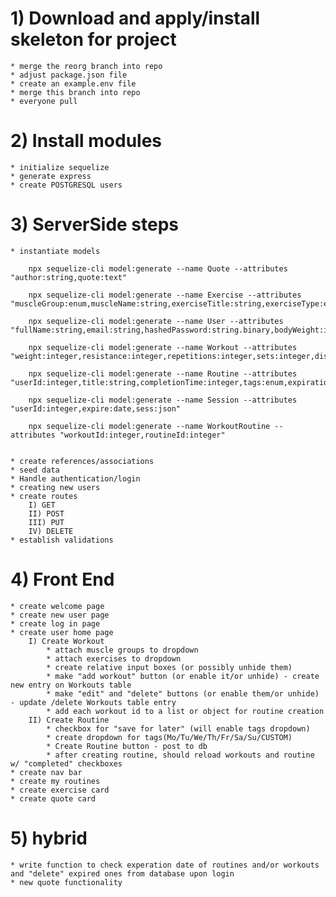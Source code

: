 # 1) Download and apply/install skeleton for project
    * merge the reorg branch into repo 
    * adjust package.json file
    * create an example.env file
    * merge this branch into repo
    * everyone pull

# 2) Install modules
    * initialize sequelize
    * generate express
    * create POSTGRESQL users
     

# 3) ServerSide steps
    * instantiate models

        npx sequelize-cli model:generate --name Quote --attributes "author:string,quote:text"

        npx sequelize-cli model:generate --name Exercise --attributes "muscleGroup:enum,muscleName:string,exerciseTitle:string,exerciseType:enum,imageLocation:string,tips:string,spotter:boolean"

        npx sequelize-cli model:generate --name User --attributes "fullName:string,email:string,hashedPassword:string.binary,bodyWeight:integer,bodyFatPercentage:decimal,fitnessLevel"

        npx sequelize-cli model:generate --name Workout --attributes "weight:integer,resistance:integer,repetitions:integer,sets:integer,distance:integer,exerciseId:integer"

        npx sequelize-cli model:generate --name Routine --attributes "userId:integer,title:string,completionTime:integer,tags:enum,expiration:integer"

        npx sequelize-cli model:generate --name Session --attributes "userId:integer,expire:date,sess:json"

        npx sequelize-cli model:generate --name WorkoutRoutine --attributes "workoutId:integer,routineId:integer"


    * create references/associations
    * seed data
    * Handle authentication/login
    * creating new users
    * create routes
        I) GET
        II) POST
        III) PUT
        IV) DELETE
    * establish validations

# 4) Front End
    * create welcome page
    * create new user page
    * create log in page
    * create user home page
        I) Create Workout
            * attach muscle groups to dropdown
            * attach exercises to dropdown
            * create relative input boxes (or possibly unhide them)
            * make "add workout" button (or enable it/or unhide) - create new entry on Workouts table
            * make "edit" and "delete" buttons (or enable them/or unhide) - update /delete Workouts table entry 
            * add each workout id to a list or object for routine creation
        II) Create Routine
            * checkbox for "save for later" (will enable tags dropdown)
            * create dropdown for tags(Mo/Tu/We/Th/Fr/Sa/Su/CUSTOM)
            * Create Routine button - post to db
            * after creating routine, should reload workouts and routine w/ "completed" checkboxes            
    * create nav bar
    * create my routines
    * create exercise card
    * create quote card

# 5) hybrid
    * write function to check experation date of routines and/or workouts and "delete" expired ones from database upon login
    * new quote functionality

